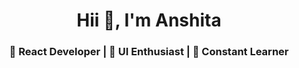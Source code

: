 <h1 align="center">Hii 👋, I'm Anshita</h1>
<h3 align="center">🚀 React Developer | 🎨 UI Enthusiast | 🧠 Constant Learner</h3>






